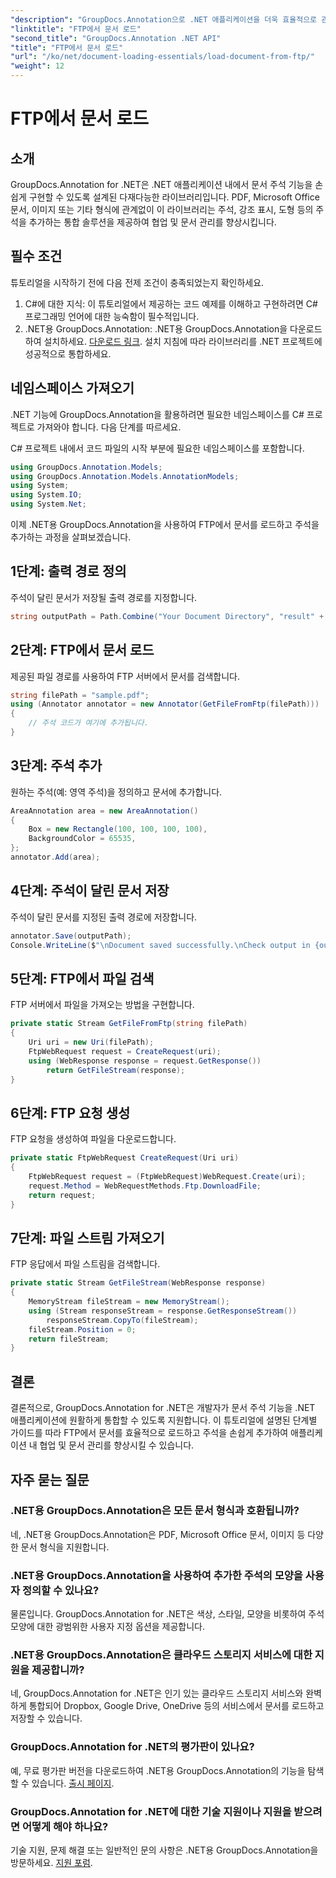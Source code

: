 ```yaml
---
"description": "GroupDocs.Annotation으로 .NET 애플리케이션을 더욱 효율적으로 관리하고, 원활한 문서 주석 처리를 경험해 보세요. 단계별 튜토리얼이 포함되어 있습니다."
"linktitle": "FTP에서 문서 로드"
"second_title": "GroupDocs.Annotation .NET API"
"title": "FTP에서 문서 로드"
"url": "/ko/net/document-loading-essentials/load-document-from-ftp/"
"weight": 12
---
```


# FTP에서 문서 로드

## 소개
GroupDocs.Annotation for .NET은 .NET 애플리케이션 내에서 문서 주석 기능을 손쉽게 구현할 수 있도록 설계된 다재다능한 라이브러리입니다. PDF, Microsoft Office 문서, 이미지 또는 기타 형식에 관계없이 이 라이브러리는 주석, 강조 표시, 도형 등의 주석을 추가하는 통합 솔루션을 제공하여 협업 및 문서 관리를 향상시킵니다.
## 필수 조건
튜토리얼을 시작하기 전에 다음 전제 조건이 충족되었는지 확인하세요.
1. C#에 대한 지식: 이 튜토리얼에서 제공하는 코드 예제를 이해하고 구현하려면 C# 프로그래밍 언어에 대한 능숙함이 필수적입니다.
2. .NET용 GroupDocs.Annotation: .NET용 GroupDocs.Annotation을 다운로드하여 설치하세요. [다운로드 링크](https://releases.groupdocs.com/annotation/net/). 설치 지침에 따라 라이브러리를 .NET 프로젝트에 성공적으로 통합하세요.
## 네임스페이스 가져오기
.NET 기능에 GroupDocs.Annotation을 활용하려면 필요한 네임스페이스를 C# 프로젝트로 가져와야 합니다. 다음 단계를 따르세요.

C# 프로젝트 내에서 코드 파일의 시작 부분에 필요한 네임스페이스를 포함합니다.
```csharp
using GroupDocs.Annotation.Models;
using GroupDocs.Annotation.Models.AnnotationModels;
using System;
using System.IO;
using System.Net;
```

이제 .NET용 GroupDocs.Annotation을 사용하여 FTP에서 문서를 로드하고 주석을 추가하는 과정을 살펴보겠습니다.
## 1단계: 출력 경로 정의
주석이 달린 문서가 저장될 출력 경로를 지정합니다.
```csharp
string outputPath = Path.Combine("Your Document Directory", "result" + Path.GetExtension("input.pdf"));
```
## 2단계: FTP에서 문서 로드
제공된 파일 경로를 사용하여 FTP 서버에서 문서를 검색합니다.
```csharp
string filePath = "sample.pdf";
using (Annotator annotator = new Annotator(GetFileFromFtp(filePath)))
{
    // 주석 코드가 여기에 추가됩니다.
}
```
## 3단계: 주석 추가
원하는 주석(예: 영역 주석)을 정의하고 문서에 추가합니다.
```csharp
AreaAnnotation area = new AreaAnnotation()
{
    Box = new Rectangle(100, 100, 100, 100),
    BackgroundColor = 65535,
};
annotator.Add(area);
```
## 4단계: 주석이 달린 문서 저장
주석이 달린 문서를 지정된 출력 경로에 저장합니다.
```csharp
annotator.Save(outputPath);
Console.WriteLine($"\nDocument saved successfully.\nCheck output in {outputPath}.");
```
## 5단계: FTP에서 파일 검색
FTP 서버에서 파일을 가져오는 방법을 구현합니다.
```csharp
private static Stream GetFileFromFtp(string filePath)
{
    Uri uri = new Uri(filePath);
    FtpWebRequest request = CreateRequest(uri);
    using (WebResponse response = request.GetResponse())
        return GetFileStream(response);
}
```
## 6단계: FTP 요청 생성
FTP 요청을 생성하여 파일을 다운로드합니다.
```csharp
private static FtpWebRequest CreateRequest(Uri uri)
{
    FtpWebRequest request = (FtpWebRequest)WebRequest.Create(uri);
    request.Method = WebRequestMethods.Ftp.DownloadFile;
    return request;
}
```
## 7단계: 파일 스트림 가져오기
FTP 응답에서 파일 스트림을 검색합니다.
```csharp
private static Stream GetFileStream(WebResponse response)
{
    MemoryStream fileStream = new MemoryStream();
    using (Stream responseStream = response.GetResponseStream())
        responseStream.CopyTo(fileStream);
    fileStream.Position = 0;
    return fileStream;
}
```
## 결론
결론적으로, GroupDocs.Annotation for .NET은 개발자가 문서 주석 기능을 .NET 애플리케이션에 원활하게 통합할 수 있도록 지원합니다. 이 튜토리얼에 설명된 단계별 가이드를 따라 FTP에서 문서를 효율적으로 로드하고 주석을 손쉽게 추가하여 애플리케이션 내 협업 및 문서 관리를 향상시킬 수 있습니다.
## 자주 묻는 질문
### .NET용 GroupDocs.Annotation은 모든 문서 형식과 호환됩니까?
네, .NET용 GroupDocs.Annotation은 PDF, Microsoft Office 문서, 이미지 등 다양한 문서 형식을 지원합니다.
### .NET용 GroupDocs.Annotation을 사용하여 추가한 주석의 모양을 사용자 정의할 수 있나요?
물론입니다. GroupDocs.Annotation for .NET은 색상, 스타일, 모양을 비롯하여 주석 모양에 대한 광범위한 사용자 지정 옵션을 제공합니다.
### .NET용 GroupDocs.Annotation은 클라우드 스토리지 서비스에 대한 지원을 제공합니까?
네, GroupDocs.Annotation for .NET은 인기 있는 클라우드 스토리지 서비스와 완벽하게 통합되어 Dropbox, Google Drive, OneDrive 등의 서비스에서 문서를 로드하고 저장할 수 있습니다.
### GroupDocs.Annotation for .NET의 평가판이 있나요?
예, 무료 평가판 버전을 다운로드하여 .NET용 GroupDocs.Annotation의 기능을 탐색할 수 있습니다. [출시 페이지](https://releases.groupdocs.com/).
### GroupDocs.Annotation for .NET에 대한 기술 지원이나 지원을 받으려면 어떻게 해야 하나요?
기술 지원, 문제 해결 또는 일반적인 문의 사항은 .NET용 GroupDocs.Annotation을 방문하세요. [지원 포럼](https://forum.groupdocs.com/c/annotation/10).